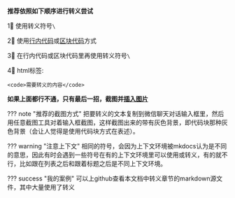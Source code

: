**推荐依照如下顺序进行转义尝试**

1⃣️ 使用转义符号`\`

2⃣️ 使用[行内代码](./../syntax/code_inline/)或[区块代码](./../syntax/code_block/)方式

3⃣️ 在行内代码或区块代码里再使用转义符号`\`

4⃣️ html标签:

	<code>需要转义的内容</code>

**如果上面都行不通，只有最后一招，截图并[插入图片](./../syntax/image_inline/)**

??? note "推荐的截图方式"
	把要转义的文本复制到微信聊天对话输入框里，然后用任意截图工具对着输入框截图，这样截图出来的带有灰色背景，即代码块那种灰色背景（会让人觉得是使用代码块方式在表述）。

??? warning "注意上下文"
	相同的符号，会因为上下文环境被mkdocs认为是不同的意思，因此有时会遇到一些符号在有的上下文环境里可以使用或转义，有的就不行，比如跟在列表之后和跟着标题之后是不同上下文环境。

??? success "我的案例"
	可以上github查看本文档中转义章节的markdown源文件，其中大量使用了转义
